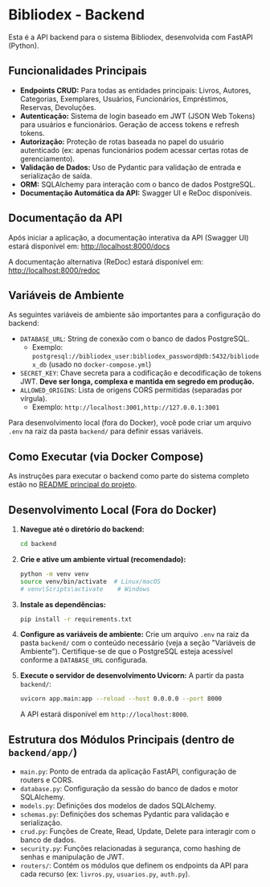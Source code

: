 # Bibliodex - Backend

Esta é a API backend para o sistema Bibliodex, desenvolvida com FastAPI (Python).

## Funcionalidades Principais

*   **Endpoints CRUD:** Para todas as entidades principais: Livros, Autores, Categorias, Exemplares, Usuários, Funcionários, Empréstimos, Reservas, Devoluções.
*   **Autenticação:** Sistema de login baseado em JWT (JSON Web Tokens) para usuários e funcionários. Geração de access tokens e refresh tokens.
*   **Autorização:** Proteção de rotas baseada no papel do usuário autenticado (ex: apenas funcionários podem acessar certas rotas de gerenciamento).
*   **Validação de Dados:** Uso de Pydantic para validação de entrada e serialização de saída.
*   **ORM:** SQLAlchemy para interação com o banco de dados PostgreSQL.
*   **Documentação Automática da API:** Swagger UI e ReDoc disponíveis.

## Documentação da API

Após iniciar a aplicação, a documentação interativa da API (Swagger UI) estará disponível em:
[http://localhost:8000/docs](http://localhost:8000/docs)

A documentação alternativa (ReDoc) estará disponível em:
[http://localhost:8000/redoc](http://localhost:8000/redoc)

## Variáveis de Ambiente

As seguintes variáveis de ambiente são importantes para a configuração do backend:

*   `DATABASE_URL`: String de conexão com o banco de dados PostgreSQL.
    *   Exemplo: `postgresql://bibliodex_user:bibliodex_password@db:5432/bibliodex_db` (usado no `docker-compose.yml`)
*   `SECRET_KEY`: Chave secreta para a codificação e decodificação de tokens JWT. **Deve ser longa, complexa e mantida em segredo em produção.**
*   `ALLOWED_ORIGINS`: Lista de origens CORS permitidas (separadas por vírgula).
    *   Exemplo: `http://localhost:3001,http://127.0.0.1:3001`

Para desenvolvimento local (fora do Docker), você pode criar um arquivo `.env` na raiz da pasta `backend/` para definir essas variáveis.

## Como Executar (via Docker Compose)

As instruções para executar o backend como parte do sistema completo estão no [README principal do projeto](../README.md).

## Desenvolvimento Local (Fora do Docker)

1.  **Navegue até o diretório do backend:**
    ```bash
    cd backend
    ```
2.  **Crie e ative um ambiente virtual (recomendado):**
    ```bash
    python -m venv venv
    source venv/bin/activate  # Linux/macOS
    # venv\Scripts\activate    # Windows
    ```
3.  **Instale as dependências:**
    ```bash
    pip install -r requirements.txt
    ```
4.  **Configure as variáveis de ambiente:**
    Crie um arquivo `.env` na raiz da pasta `backend/` com o conteúdo necessário (veja a seção "Variáveis de Ambiente"). Certifique-se de que o PostgreSQL esteja acessível conforme a `DATABASE_URL` configurada.

5.  **Execute o servidor de desenvolvimento Uvicorn:**
    A partir da pasta `backend/`:
    ```bash
    uvicorn app.main:app --reload --host 0.0.0.0 --port 8000
    ```
    A API estará disponível em `http://localhost:8000`.

## Estrutura dos Módulos Principais (dentro de `backend/app/`)

*   `main.py`: Ponto de entrada da aplicação FastAPI, configuração de routers e CORS.
*   `database.py`: Configuração da sessão do banco de dados e motor SQLAlchemy.
*   `models.py`: Definições dos modelos de dados SQLAlchemy.
*   `schemas.py`: Definições dos schemas Pydantic para validação e serialização.
*   `crud.py`: Funções de Create, Read, Update, Delete para interagir com o banco de dados.
*   `security.py`: Funções relacionadas à segurança, como hashing de senhas e manipulação de JWT.
*   `routers/`: Contém os módulos que definem os endpoints da API para cada recurso (ex: `livros.py`, `usuarios.py`, `auth.py`).
